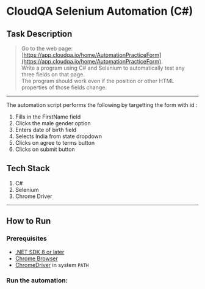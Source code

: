 # CloudQA Selenium Automation (C#)

## Task Description

> Go to the web page: [https://app.cloudqa.io/home/AutomationPracticeForm](https://app.cloudqa.io/home/AutomationPracticeForm).  
> Write a program using C# and Selenium to automatically test any three fields on that page.  
> The program should work even if the position or other HTML properties of those fields change.

---

The automation script performs the following by targetting the form with id :

1. Fills in the FirstName field
2. Clicks the male gender option
3. Enters date of birth field
4. Selects India from state dropdown
5. Clicks on agree to terms button
6. Clicks on submit button


## Tech Stack
1. C#
2. Selenium
3. Chrome Driver

---

## How to Run

### Prerequisites
- [.NET SDK 8 or later](https://dotnet.microsoft.com/en-us/download)
- [Chrome Browser](https://www.google.com/chrome/)
- [ChromeDriver](https://sites.google.com/chromium.org/driver/) in system `PATH`

### Run the automation:
